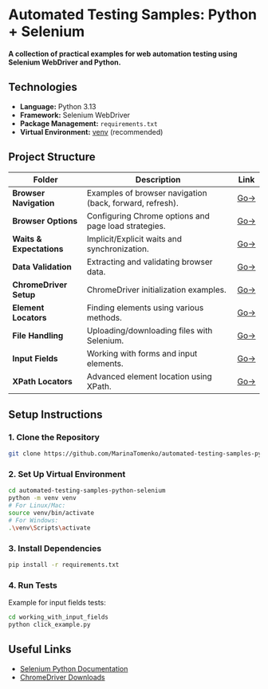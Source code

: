 # Automated Testing Samples: Python + Selenium  
**A collection of practical examples for web automation testing using Selenium WebDriver and Python.**  

## Technologies  
- **Language:** Python 3.13  
- **Framework:** Selenium WebDriver  
- **Package Management:** `requirements.txt`  
- **Virtual Environment:** [venv](https://packaging.python.org/en/latest/guides/installing-using-pip-and-virtual-environments/)  (recommended)

## Project Structure  

| Folder | Description | Link                                                |  
|--------|-------------|-----------------------------------------------------|  
| **Browser Navigation** | Examples of browser navigation (back, forward, refresh). | [Go→](./browser_navigation_control)                 |  
| **Browser Options** | Configuring Chrome options and page load strategies. | [Go→](./browser_options_and_page_loading_strategy)  |  
| **Waits & Expectations** | Implicit/Explicit waits and synchronization. | [Go→](./explicit_and_implicit_expectations)         |  
| **Data Validation** | Extracting and validating browser data. | [Go→](./getting_data_from_the_browser_and_validating_it) |  
| **ChromeDriver Setup** | ChromeDriver initialization examples. | [Go→](./initializing_Chrome_driver)                 |  
| **Element Locators** | Finding elements using various methods. | [Go→](./search_web_elements)                        |  
| **File Handling** | Uploading/downloading files with Selenium. | [Go→](./uploading_and_downloading_files)            |  
| **Input Fields** | Working with forms and input elements. | [Go→](./working_with_input_fields)                  |  
| **XPath Locators** | Advanced element location using XPath. | [Go→](./Xpath_locators)                             |  

## Setup Instructions  

### 1. Clone the Repository  
```bash
git clone https://github.com/MarinaTomenko/automated-testing-samples-python-selenium.git
```
### 2. Set Up Virtual Environment
```bash
cd automated-testing-samples-python-selenium
python -m venv venv
# For Linux/Mac:
source venv/bin/activate
# For Windows:
.\venv\Scripts\activate
```
### 3. Install Dependencies
```bash
pip install -r requirements.txt
```
### 4. Run Tests
Example for input fields tests:
```bash
cd working_with_input_fields
python click_example.py
```
## Useful Links  
- [Selenium Python Documentation](https://selenium-python.readthedocs.io/)  
- [ChromeDriver Downloads](https://chromedriver.chromium.org/downloads)  
 